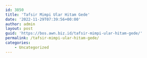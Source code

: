 ```yaml
---
id: 3850
title: 'Tafsir Mimpi Ular Hitam Gede'
date: '2022-11-29T07:39:56+00:00'
author: admin
layout: post
guid: 'https://bos.awn.biz.id/tafsir-mimpi-ular-hitam-gede/'
permalink: /tafsir-mimpi-ular-hitam-gede/
categories:
    - Uncategorized
---
```


